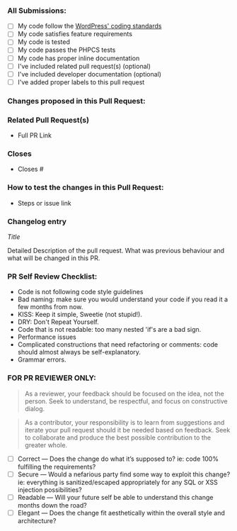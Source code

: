 ### All Submissions:

* [ ] My code follow the [WordPress' coding standards](https://make.wordpress.org/core/handbook/best-practices/coding-standards/)
* [ ] My code satisfies feature requirements
* [ ] My code is tested
* [ ] My code passes the PHPCS tests
* [ ] My code has proper inline documentation
* [ ] I've included related pull request(s) (optional)
* [ ] I've included developer documentation (optional)
* [ ] I've added proper labels to this pull request

<!-- Mark completed items with an [x] -->

<!-- You can erase any parts of this template not applicable to your Pull Request. -->

### Changes proposed in this Pull Request:

<!-- Describe the changes made to this Pull Request and the reason for such changes. -->

### Related Pull Request(s)

* Full PR Link


### Closes 

* Closes #


### How to test the changes in this Pull Request:

* Steps or issue link


### Changelog entry

*Title*

Detailed Description of the pull request. What was previous behaviour
and what will be changed in this PR.


### PR Self Review Checklist:

* Code is not following code style guidelines
* Bad naming: make sure you would understand your code if you read it a few months from now.
* KISS: Keep it simple, Sweetie (not stupid!).
* DRY: Don't Repeat Yourself.
* Code that is not readable: too many nested 'if's are a bad sign.
* Performance issues
* Complicated constructions that need refactoring or comments: code should almost always be self-explanatory.
* Grammar errors.


### FOR PR REVIEWER ONLY:

> As a reviewer, your feedback should be focused on the idea, not the person. Seek to understand, be respectful, and focus on constructive dialog.

> As a contributor, your responsibility is to learn from suggestions and iterate your pull request should it be needed based on feedback. Seek to collaborate and produce the best possible contribution to the greater whole.

* [ ] Correct — Does the change do what it’s supposed to? ie: code 100% fulfilling the requirements?
* [ ] Secure — Would a nefarious party find some way to exploit this change? ie: everything is sanitized/escaped appropriately for any SQL or XSS injection possibilities?
* [ ] Readable — Will your future self be able to understand this change months down the road?
* [ ] Elegant — Does the change fit aesthetically within the overall style and architecture?
